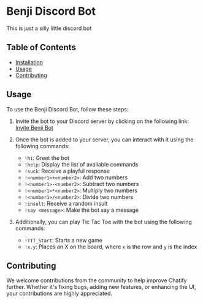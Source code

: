 # Benji Discord Bot

This is just a silly little discord bot

## Table of Contents

- [Installation](#installation)
- [Usage](#usage)
- [Contributing](#contributing)

## Usage

To use the Benji Discord Bot, follow these steps:

1. Invite the bot to your Discord server by clicking on the following link: [Invite Benji Bot](https://discord.com/oauth2/authorize?client_id=1233320753391206440&permissions=8&scope=bot)

2. Once the bot is added to your server, you can interact with it using the following commands:

   - `!hi`: Greet the bot
   - `!help`: Display the list of available commands
   - `!suck`: Receive a playful response
   - `!<number1>+<number2>`: Add two numbers
   - `!<number1>-<number2>`: Subtract two numbers
   - `!<number1>*<number2>`: Multiply two numbers
   - `!<number1>/<number2>`: Divide two numbers
   - `!insult`: Receive a random insult
   - `!say <message>`: Make the bot say a message

3. Additionally, you can play Tic Tac Toe with the bot using the following commands:

   - `!TTT_Start`: Starts a new game
   - `!x.y`: Places an X on the board, where `x` is the row and `y` is the index

## Contributing

We welcome contributions from the community to help improve Chatify further. Whether it's fixing bugs, adding new features, or enhancing the UI, your contributions are highly appreciated.
